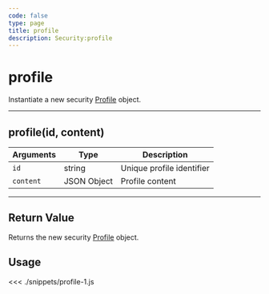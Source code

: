 ```yaml
---
code: false
type: page
title: profile
description: Security:profile
---
```


# profile

Instantiate a new security [Profile](/sdk/js/5/core-classes/profile) object.

---

## profile(id, content)

| Arguments | Type        | Description               |
| --------- | ----------- | ------------------------- |
| `id`      | string      | Unique profile identifier |
| `content` | JSON Object | Profile content           |

---

## Return Value

Returns the new security [Profile](/sdk/js/5/core-classes/profile) object.

## Usage

<<< ./snippets/profile-1.js
